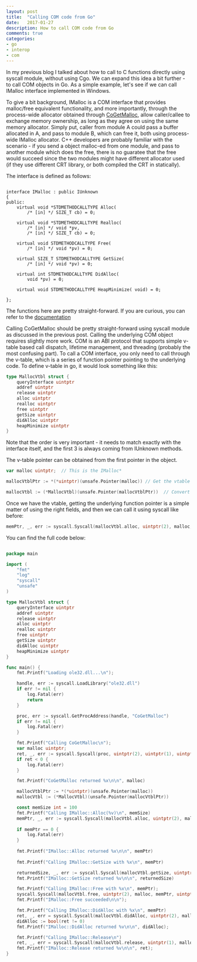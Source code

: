 ```yaml
---
layout: post
title:  "Calling COM code from Go"
date:   2017-01-27
description: How to call COM code from Go
comments: true
categories:
- go
- interop
- com
--- 
```

In my previous blog I talked about how to call to C functions directly using syscall module, without using Cgo. We can expand this idea a bit further - to call COM objects in Go. As a simple example, let's see if we can call IMalloc interface implemented in Windows.

To give a bit background, IMalloc is a COM interface that provides malloc/free equivalent functionality, and more importantly, through the process-wide allocator obtained through [CoGetMalloc](https://msdn.microsoft.com/en-us/library/windows/desktop/ms693395(v=vs.85).aspx), allow caller/callee to exchange memory ownership, as long as they agree on using the same memory allocator. Simply put, caller from module A could pass a buffer allocated in A, and pass to module B, which can free it, both using process-wide IMalloc allocator. C++ developers are probably familiar with the scenario - if you send a object malloc-ed from one module, and pass to another module which does the free, there is no guaratee that the free would succeed since the two modules might have different allocator used (if they use different CRT library, or both compiled the CRT in statically).

The interface is defined as follows:

```

interface IMalloc : public IUnknown
{
public:
    virtual void *STDMETHODCALLTYPE Alloc( 
        /* [in] */ SIZE_T cb) = 0;
    
    virtual void *STDMETHODCALLTYPE Realloc( 
        /* [in] */ void *pv,
        /* [in] */ SIZE_T cb) = 0;
    
    virtual void STDMETHODCALLTYPE Free( 
        /* [in] */ void *pv) = 0;
    
    virtual SIZE_T STDMETHODCALLTYPE GetSize( 
        /* [in] */ void *pv) = 0;
    
    virtual int STDMETHODCALLTYPE DidAlloc( 
        void *pv) = 0;
    
    virtual void STDMETHODCALLTYPE HeapMinimize( void) = 0;
    
};

```

The functions here are pretty straight-forward. If you are curious, you can refer to the [documentation](https://msdn.microsoft.com/en-us/library/windows/desktop/ms678425(v=vs.85).aspx)

Calling CoGetMalloc should be pretty straight-forward using syscall module as discussed in the previous post. Calling the underlying COM object requires slightly more work. COM is an ABI protocol that supports simple v-table based call dispatch, lifetime management, and threading (probably the most confusing part). To call a COM interface, you only need to call through the v-table, which is a series of function pointer pointing to the underlying code. To define v-table in go, it would look something like this:

``` go
type MallocVtbl struct {
    queryInterface uintptr 
    addref uintptr
    release uintptr
    alloc uintptr
    realloc uintptr
    free uintptr
    getSize uintptr
    didAlloc uintptr
    heapMinimize uintptr
} 
```

Note that the order is very important - it needs to match exactly with the interface itself, and the first 3 is always coming from IUnknown methods.

The v-table pointer can be obtained from the first pointer in the object. 

```go 
var malloc uintptr;  // This is the IMalloc*

mallocVtblPtr := *(*uintptr)(unsafe.Pointer(malloc)) // Get the vtable pointer

mallocVtbl := (*MallocVtbl)(unsafe.Pointer(mallocVtblPtr))  // Convert to the right MallocVtbl*
```

Once we have the vtable, getting the underlying function pointer is a simple matter of using the right fields, and then we can call it using syscall like before:

```go 
memPtr, _, err := syscall.Syscall(mallocVtbl.alloc, uintptr(2), malloc, uintptr(memSize), uintptr(0))  
```

You can find the full code below:

```go

package main

import (
    "fmt"
    "log"
    "syscall"
    "unsafe"
)

type MallocVtbl struct {
    queryInterface uintptr 
    addref uintptr
    release uintptr
    alloc uintptr
    realloc uintptr
    free uintptr
    getSize uintptr
    didAlloc uintptr
    heapMinimize uintptr
}   

func main() {
    fmt.Printf("Loading ole32.dll...\n");

    handle, err := syscall.LoadLibrary("ole32.dll")
    if err != nil {
        log.Fatal(err)
        return
    }

    proc, err := syscall.GetProcAddress(handle, "CoGetMalloc")
    if err != nil {
        log.Fatal(err)
    }

    fmt.Printf("Calling CoGetMalloc\n");
    var malloc uintptr;
    ret, _, err := syscall.Syscall(proc, uintptr(2), uintptr(1), uintptr(unsafe.Pointer(&malloc)), uintptr(0))
    if ret < 0 {
        log.Fatal(err)
    }

    fmt.Printf("CoGetMalloc returned %x\n\n", malloc) 

    mallocVtblPtr := *(*uintptr)(unsafe.Pointer(malloc))
    mallocVtbl := (*MallocVtbl)(unsafe.Pointer(mallocVtblPtr))

    const memSize int = 100
    fmt.Printf("Calling IMalloc::Alloc(%v)\n", memSize)
    memPtr, _, err := syscall.Syscall(mallocVtbl.alloc, uintptr(2), malloc, uintptr(memSize), uintptr(0))
    
    if memPtr == 0 {
        log.Fatal(err)
    }
       
    fmt.Printf("IMalloc::Alloc returned %x\n\n", memPtr) 
 
    fmt.Printf("Calling IMalloc::GetSize with %x\n", memPtr)

    returnedSize, _, err := syscall.Syscall(mallocVtbl.getSize, uintptr(2), malloc, memPtr, uintptr(0))
    fmt.Printf("IMalloc::GetSize returned %v\n\n", returnedSize)

    fmt.Printf("Calling IMalloc::Free with %x\n", memPtr);
    syscall.Syscall(mallocVtbl.free, uintptr(2), malloc, memPtr, uintptr(0))
    fmt.Printf("IMalloc::Free succeeded\n\n");

    fmt.Printf("Calling IMalloc::DidAlloc with %x\n", memPtr)
    ret, _, err = syscall.Syscall(mallocVtbl.didAlloc, uintptr(2), malloc, memPtr, uintptr(0))
    didAlloc := bool(ret != 0)
    fmt.Printf("IMalloc::DidAlloc returned %v\n\n", didAlloc);

    fmt.Printf("Calling IMalloc::Release\n")
    ret, _, err = syscall.Syscall(mallocVtbl.release, uintptr(1), malloc, uintptr(0), uintptr(0))
    fmt.Printf("IMalloc::Release returned %v\n\n", ret);
}

```



